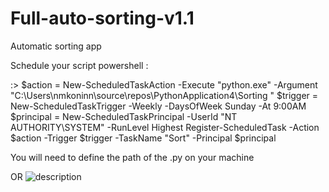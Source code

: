 # Full-auto-sorting-v1.1
Automatic sorting app



Schedule your script powershell :

:> $action = New-ScheduledTaskAction -Execute "python.exe" -Argument "C:\Users\nmkoninn\source\repos\PythonApplication4\Sorting "
$trigger = New-ScheduledTaskTrigger -Weekly -DaysOfWeek Sunday -At 9:00AM
$principal = New-ScheduledTaskPrincipal -UserId "NT AUTHORITY\SYSTEM" -RunLevel Highest
Register-ScheduledTask -Action $action -Trigger $trigger -TaskName "Sort" -Principal $principal 

You will need to define the path of the .py on your machine


OR 
![description](https://github.com/user-attachments/assets/2d972831-75d6-4a81-a868-47b07e83c7bc)
